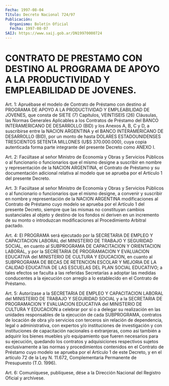 ```yaml
---
Fecha: 1997-08-04
Título: Decreto Nacional 724/97
Publicación:
  Organismo: Boletín Oficial
  Fecha: 1997-08-07
SAIJ: https://www.saij.gob.ar/DN19970000724
---
```

# CONTRATO DE PRESTAMO CON DESTINO AL PROGRAMA DE APOYO A LA PRODUCTIVIDAD Y EMPLEABILIDAD DE JOVENES.

<a id="1"></a>
Art.  1:  Apruébase  el  modelo  de Contrato de Préstamo  con destino al PROGRAMA DE APOYO A LA PRODUCTIVIDAD Y EMPLEABILIDAD DE JOVENES,  que  consta  de  SIETE  (7)  Capítulos,  VEINTISEIS  (26) Cláusulas,  las  Normas Generales Aplicables  a  los  Contratos  de Préstamo del BANCO  INTERAMERICANO DE DESARROLLO (BID) y los Anexos A, B, C y D, a suscribirse  entre  la  NACION  ARGENTINA y el BANCO INTERAMERICANO DE DESARROLLO (BID), por un monto  de  hasta DOLARES ESTADOUNIDENSES  TRESCIENTOS  SETENTA  MILLONES  (U$S 370.000.000), cuya copia autenticada forma parte integrante del  presente Decreto como ANEXO I.

<a id="2"></a>
Art.  2:  Facúltase  al  señor  Ministro  de  Economía y Obras  y Servicios  Públicos o al funcionario o funcionarios  que  el  mismo designe  a suscribir  en  nombre  y  representación  de  la  NACION ARGENTINA,  el  Contrato  de  Préstamo y su documentación adicional relativa al modelo que se aprueba  por  el  Artículo 1 del presente Decreto.

<a id="3"></a>
Art.  3:  Facúltase  al  señor  Ministro de Economía  y  Obras  y Servicios Públicos o al funcionario  o  funcionarios  que  el mismo designe,  a  convenir y suscribir en nombre y representación de  la NACION ARGENTINA modificaciones al Contrato de Préstamo cuyo modelo se aprueba por  el Artículo 1 del presente Decreto, siempre que las mismas no constituyan  cambios  sustanciales al objeto y destino de los fondos ni deriven en un incremento  de  su  monto o introduzcan modificaciones al Procedimiento Arbitral pactado.

<a id="4"></a>
Art. 4: El PROGRAMA será ejecutado por la SECRETARIA  DE  EMPLEO Y CAPACITACION  LABORAL del MINISTERIO DE TRABAJO Y SEGURIDAD SOCIAL, en cuanto al SUBPROGRAMA DE CAPACITACION Y ORIENTACION LABORAL, y por  la SECRETARIA  DE  PROGRAMACION  Y  EVALUACION  EDUCATIVA  del MINISTERIO  DE  CULTURA  Y  EDUCACION,  en cuanto al SUBPROGRAMA DE BECAS DE RETENCION ESCOLAR Y MEJORIA DE LA CALIDAD EDUCATIVA DE LAS ESCUELAS DEL PLAN SOCIAL EDUCATIVO; a tales  efectos  se  faculta a las  referidas Secretarías a adoptar las medidas conducentes  a  la ejecución  con  arreglo a lo establecido en el Contrato de Préstamo.

<a id="5"></a>
Art. 5: Autorízase  a  la  SECRETARIA  DE  EMPLEO  Y  CAPACITACION LABORAL  del  MINISTERIO  DE  TRABAJO  Y  SEGURIDAD  SOCIAL y a  la SECRETARIA DE PROGRAMACION Y EVALUACION EDUCATIVA del MINISTERIO DE CULTURA Y EDUCACION a celebrar por sí o a delegar su realización en las  unidades  responsables  de  la  ejecución de cada SUBPROGRAMA, contratos  de  locación  de  obra y/o servicios  con  terceros  sin relación de dependencia, legal  o  administrativa, con expertos y/o instituciones de investigación y con  instituciones de capacitación nacionales o extranjeras, como así también  a  adquirir  los bienes muebles  y/o  equipamiento que fueren necesarios para su ejecución, quedando  los  contratos    y   adquisiciones  respectivos  sujetos exclusivamente  a  las  normas y procedimientos  contenidos  en  el Contrato de Préstamo cuyo  modelo  se  aprueba por el Artículo 1 de este Decreto, y en el artículo 72 de la Ley N. 11.672, Complementaria Permanente de Presupuesto (T.O. 1996).

<a id="6"></a>
Art. 6: Comuníquese, publíquese, dése a  la Dirección Nacional del Registro Oficial y archívese.